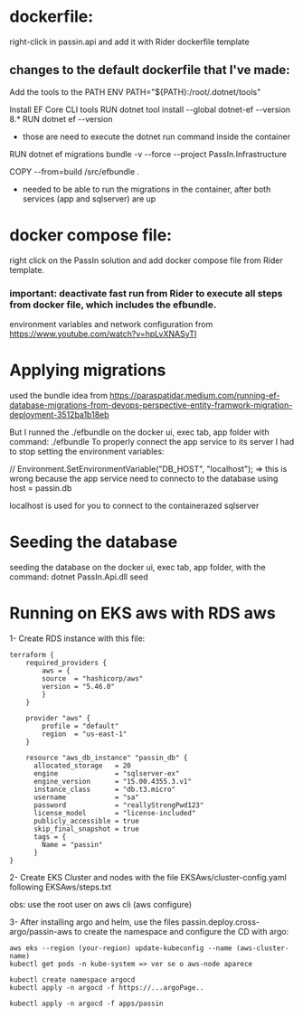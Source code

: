 # dockerfile:
right-click in passin.api and add it with Rider dockerfile template
## changes to the default dockerfile that I've made:
Add the tools to the PATH
ENV PATH="${PATH}:/root/.dotnet/tools"

Install EF Core CLI tools
RUN dotnet tool install --global dotnet-ef --version 8.*
RUN dotnet ef --version

* those are need to execute the dotnet run command inside the container

RUN dotnet ef migrations bundle -v --force --project PassIn.Infrastructure

COPY --from=build /src/efbundle .

* needed to be able to run the migrations in the container, after both services (app and sqlserver) are up

# docker compose file:
right click on the PassIn solution and add docker compose file from Rider template.
### important: deactivate fast run from Rider to execute all steps from docker file, which includes the efbundle.
environment variables and network configuration from https://www.youtube.com/watch?v=hpLvXNASyTI

# Applying migrations
used the bundle idea from https://paraspatidar.medium.com/running-ef-database-migrations-from-devops-perspective-entity-framwork-migration-deployment-3512ba1b18eb

But I runned the ./efbundle on the docker ui, exec tab, app folder with command: ./efbundle
To properly connect the app service to its server I had to stop setting the environment variables:

// Environment.SetEnvironmentVariable("DB_HOST", "localhost"); => this is wrong because the app service need to 
connecto to the database using host = passin.db

localhost is used for you to connect to the containerazed sqlserver

# Seeding the database 
seeding the database on the docker ui, exec tab, app folder, with the command: dotnet PassIn.Api.dll seed

# Running on EKS aws with RDS aws
1- Create RDS instance with this file:

```
terraform {
    required_providers {
        aws = {
        source  = "hashicorp/aws"
        version = "5.46.0"
        }
    }

    provider "aws" {
        profile = "default"
        region  = "us-east-1"
    }
    
    resource "aws_db_instance" "passin_db" {
      allocated_storage   = 20
      engine              = "sqlserver-ex"
      engine_version      = "15.00.4355.3.v1"
      instance_class      = "db.t3.micro"
      username            = "sa"
      password            = "reallyStrongPwd123"
      license_model       = "license-included"
      publicly_accessible = true
      skip_final_snapshot = true
      tags = {
        Name = "passin"
      }
}
```
2- Create EKS Cluster and nodes with the file EKSAws/cluster-config.yaml following EKSAws/steps.txt

obs: use the root user on aws cli (aws configure)

3- After installing argo and helm, use the files passin.deploy.cross-argo/passin-aws to create the namespace and 
configure the CD with argo:
```
aws eks --region (your-region) update-kubeconfig --name (aws-cluster-name)
kubectl get pods -n kube-system => ver se o aws-node aparece

kubectl create namespace argocd
kubectl apply -n argocd -f https://...argoPage..

kubectl apply -n argocd -f apps/passin
```